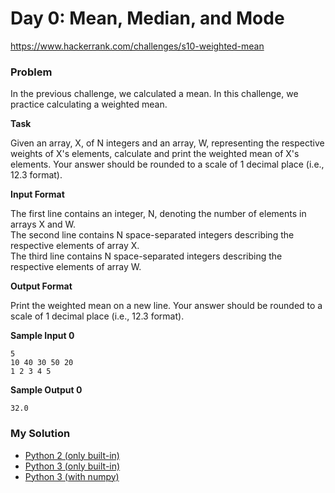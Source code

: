 # Day 0: Mean, Median, and Mode

https://www.hackerrank.com/challenges/s10-weighted-mean

### Problem

In the previous challenge, we calculated a mean. In this challenge, we practice calculating a weighted mean.

**Task**

Given an array, X, of N integers and an array, W, representing the respective weights of X's elements, calculate and print the weighted mean of X's elements. Your answer should be rounded to a scale of 1 decimal place (i.e., 12.3 format).

**Input Format**

The first line contains an integer, N, denoting the number of elements in arrays X and W.  
The second line contains N space-separated integers describing the respective elements of array X.  
The third line contains N space-separated integers describing the respective elements of array W.

**Output Format**

Print the weighted mean on a new line. Your answer should be rounded to a scale of 1 decimal place (i.e.,  12.3 format).

**Sample Input 0**

```
5
10 40 30 50 20
1 2 3 4 5
```

**Sample Output 0**

```
32.0
```

### My Solution

- [Python 2 (only built-in)](python2.py)
- [Python 3 (only built-in)](python3.py)
- [Python 3 (with numpy)](python3-numpy.py)